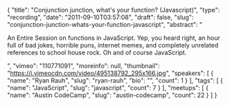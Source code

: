 {
  "title": "Conjunction junction, what's your function? (Javascript)",
  "type": "recording",
  "date": "2011-09-10T03:57:08",
  "draft": false,
  "slug": "conjunction-junction-whats-your-function-javascript",
  "abstract": "<p>An Entire Session on functions in JavaScript. Yep, you heard right, an hour full of bad jokes, horrible puns, internet memes, and completely unrelated references to school house rock. Oh and of course JavaScript.</p>",
  "vimeo": "110771091",
  "moreinfo": null,
  "thumbnail": "https://i.vimeocdn.com/video/495138792_295x166.jpg",
  "speakers": [
    {
      "name": "Ryan Rauh",
      "slug": "ryan-rauh",
      "bio": "",
      "count": 1
    }
  ],
  "tags": [
    {
      "name": "JavaScript",
      "slug": "javascript",
      "count": 7
    }
  ],
  "meetups": [
    {
      "name": "Austin CodeCamp",
      "slug": "austin-codecamp",
      "count": 22
    }
  ]
}